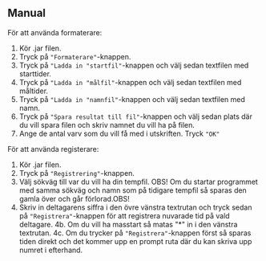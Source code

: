 ## Manual 



För att använda formaterare:

1. Kör .jar filen.
2. Tryck på ```"Formaterare"```-knappen.
3. Tryck på ```"Ladda in "startfil"```-knappen och välj sedan textfilen med starttider.
4. Tryck på ```"Ladda in "målfil"```-knappen och välj sedan textfilen med måltider.
5. Tryck på ```"Ladda in "namnfil"```-knappen och välj sedan textfilen med namn.
6. Tryck på ```"Spara resultat till fil"```-knappen och välj sedan plats där du vill spara filen och skriv namnet du vill ha på filen.
7. Ange de antal varv som du vill få med i utskriften. Tryck ```"OK"```

För att använda registerare:

1. Kör .jar filen.
2. Tryck på ```"Registrering"```-knappen.
3. Välj sökväg till var du vill ha din tempfil. OBS! Om du startar programmet med samma sökväg och namn som på tidigare tempfil så sparas den gamla över och går förlorad.OBS!
4. Skriv in deltagarens siffra i den övre vänstra textrutan och tryck sedan på ```"Registrera"```-knappen för att registrera nuvarade tid på vald deltagare.
4b. Om du vill ha masstart så matas "*" in i den vänstra textrutan.
4c. Om du trycker på ```"Registrera"```-knappen först så sparas tiden direkt och det kommer upp en prompt ruta där du kan skriva upp numret i efterhand.
